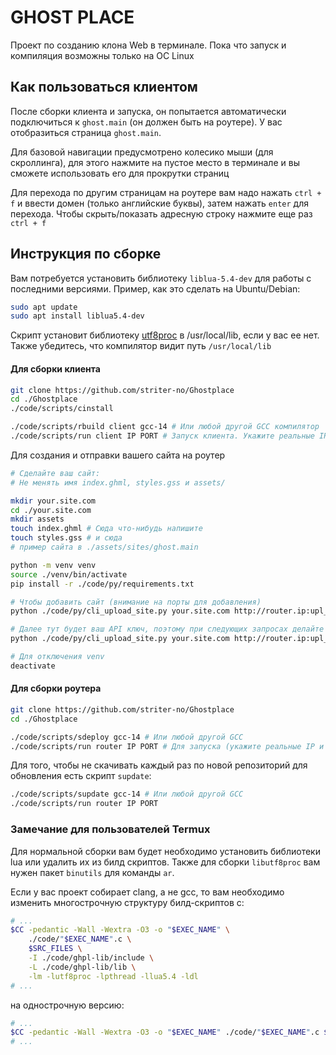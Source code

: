 # GHOST PLACE

Проект по созданию клона Web в терминале. Пока что запуск и компиляция возможны только на ОС Linux

## Как пользоваться клиентом

После сборки клиента и запуска, он попытается автоматически подключиться к `ghost.main` (он должен быть на роутере). У вас отобразиться страница `ghost.main`.

Для базовой навигации предусмотрено колесико мыши (для скроллинга), для этого нажмите на пустое место в терминале и вы сможете использовать его для прокрутки страниц

Для перехода по другим страницам на роутере вам надо нажать `ctrl + f` и ввести домен (только английские буквы), затем нажать `enter` для перехода. Чтобы скрыть/показать адресную строку нажмите еще раз `ctrl + f`

## Инструкция по сборке

Вам потребуется установить библиотеку `liblua-5.4-dev` для работы с последними версиями. Пример, как это сделать на Ubuntu/Debian:

```sh
sudo apt update
sudo apt install liblua5.4-dev
```

Скрипт установит библиотеку [utf8proc](https://github.com/JuliaStrings/utf8proc) в /usr/local/lib, если у вас ее нет. Также убедитесь, что компилятор видит путь `/usr/local/lib` 

#### Для сборки клиента

```sh
git clone https://github.com/striter-no/Ghostplace
cd ./Ghostplace
./code/scripts/cinstall

./code/scripts/rbuild client gcc-14 # Или любой другой GCC компилятор
./code/scripts/run client IP PORT # Запуск клиента. Укажите реальные IP и PORT роутера
```

Для создания и отправки вашего сайта на роутер

```sh
# Сделайте ваш сайт:
# Не менять имя index.ghml, styles.gss и assets/

mkdir your.site.com
cd ./your.site.com
mkdir assets 
touch index.ghml # Сюда что-нибудь напишите
touch styles.gss # и сюда
# пример сайта в ./assets/sites/ghost.main

python -m venv venv
source ./venv/bin/activate
pip install -r ./code/py/requirements.txt

# Чтобы добавить сайт (внимание на порты для добавления)
python ./code/py/cli_upload_site.py your.site.com http://router.ip:upl_port

# Далее тут будет ваш API ключ, поэтому при следующих запросах делайте так:
python ./code/py/cli_upload_site.py your.site.com http://router.ip:upl_port your-uuid4-api-key

# Для отключения venv
deactivate
```

#### Для сборки роутера

```sh
git clone https://github.com/striter-no/Ghostplace
cd ./Ghostplace

./code/scripts/sdeploy gcc-14 # Или любой другой GCC
./code/scripts/run router IP PORT # Для запуска (укажите реальные IP и PORT для привязки роутера)
```

Для того, чтобы не скачивать каждый раз по новой репозиторий для обновления есть скрипт `supdate`:

```sh
./code/scripts/supdate gcc-14 # Или любой другой GCC
./code/scripts/run router IP PORT
```

### Замечание для пользователей Termux

Для нормальной сборки вам будет необходимо установить библиотеки lua или удалить их из билд скриптов. Также для сборки `libutf8proc` вам нужен пакет `binutils` для команды `ar`. 

Если у вас проект собирает clang, а не gcc, то вам необходимо изменить многострочную структуру билд-скриптов с:

```sh
# ...
$CC -pedantic -Wall -Wextra -O3 -o "$EXEC_NAME" \
    ./code/"$EXEC_NAME".c \
    $SRC_FILES \
    -I ./code/ghpl-lib/include \
    -L ./code/ghpl-lib/lib \
    -lm -lutf8proc -lpthread -llua5.4 -ldl
# ...
```

на однострочную версию:

```sh
# ...
$CC -pedantic -Wall -Wextra -O3 -o "$EXEC_NAME" ./code/"$EXEC_NAME".c $SRC_FILES -I ./code/ghpl-lib/include -L ./code/ghpl-lib/lib -lm -lutf8proc -lpthread -llua5.4 -ldl
# ...
```